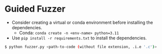 # Guided Fuzzer

- Consider creating a virtual or conda environment before installing the dependencies.
    - Conda: `conda create -n <env-name> python=3.11`
- Use `pip install -r requirements.txt` to install the dependencies.

```sh
$ python fuzzer.py <path-to-code (without file extension, .i.e '.c')>
```